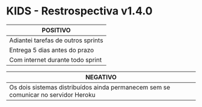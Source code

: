 # KIDS - Restrospectiva v1.4.0

| POSITIVO|
| ------ |
| Adiantei tarefas de outros sprints |
| Entrega 5 dias antes do prazo      |
| Com internet durante todo sprint   |

| NEGATIVO|
| ------ |
| Os dois sistemas distribuídos ainda permanecem sem se comunicar no servidor Heroku|